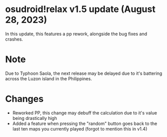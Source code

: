 # osudroid!relax v1.5 update (August 28, 2023)

In this update, this features a pp rework, alongside the bug fixes and crashes.

# Note
Due to Typhoon Saola, the next release may be delayed due to it's battering across the Luzon island in the Philippines.

# Changes
- Reworked PP, this change may debuff the calculation due to it's value being drastically high
- Added a feature when pressing the "random" button goes back to the last ten maps you currently played (forgot to mention this in v1.4)
